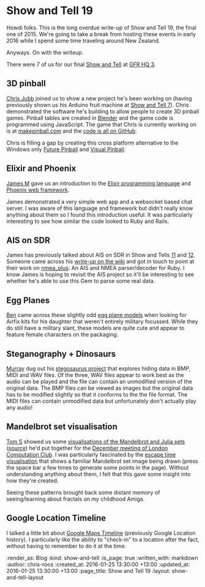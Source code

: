 Show and Tell 19
================

Howdi folks. This is the long overdue write-up of Show and Tell 19, the final one of 2015. We're going to take a break from hosting these events in early 2016 while I spend some time traveling around New Zealand.

Anyways. On with the writeup.

There were 7 of us for our final [Show and Tell][show-and-tell-events] at [GFR HQ 3][gfrhq-3].


## 3D pinball

[Chris Jubb][chris-jubb] joined us to show a new project he's been working on (having previously shown us his Arduino fruit machine at [Show and Tell 7][show-and-tell-7]). Chris demonstrated the software he's building to allow people to create 3D pinball games. Pinball tables are created in [Blender][blender] and the game code is programmed using JavaScript. The game that Chris is currently working on is at [makepinball.com][makepinball] and the [code is all on GitHub][makepinball-github].

Chris is filling a gap by creating this cross platform alternative to the Windows only [Future Pinball][future-pinball] and [Visual Pinball][visual-pinball].


## Elixir and Phoenix

[James M][james-mead] gave us an introduction to the [Elixir programming language][elixir] and [Phoenix web framework][phoenix].

James demonstrated a very simple web app and a websocket based chat server. I was aware of this language and framework but didn't really know anything about them so I found this introduction useful. It was particularly interesting to see how similar the code looked to Ruby and Rails.


## AIS on SDR

James has previously talked about AIS on SDR in Show and Tells [11][show-and-tell-11-ais-on-sdr] and [12][show-and-tell-12-ais-on-sdr]. Someone came across his [write-up on the wiki][ais-on-sdr-wiki-page] and got in touch to point at their work on [nmea_plus][github-nmea-plus]: An AIS and NMEA parser/decoder for Ruby. I know James is hoping to revisit the AIS project so it'll be interesting to see whether he's able to use this Gem to parse some real data.


## Egg Planes

[Ben][ben-griffiths] came across these slightly odd [egg plane models][egg-plane-models] when looking for Airfix kits for his daughter that weren't entirely military focussed. While they do still have a military slant, these models are quite cute and appear to feature female characters on the packaging.


## Steganography + Dinosaurs

[Murray][murray-steele] dug out his [stegosaurus project][murray-stegosaurus] that explores hiding data in BMP, MIDI and WAV files. Of the three, WAV files appear to work best as the audio can be played and the file can contain an unmodified version of the original data. The BMP files can be viewed as images but the original data has to be modified slightly so that it conforms to the the file format. The MIDI files can contain unmodified data but unfortunately don't actually play any audio!


## Mandelbrot set visualisation

[Tom S][tom-stuart] showed us some [visualisations of the Mandelbrot and Julia sets][tom-stuart-mandelbrot-visualisations] ([source][tom-stuart-mandelbrot-visualisations-source]) he'd put together for the [December meeting of London Computation Club][2015-12-lcc-writeup]. I was particularly fascinated by the [escape time visualisation][tom-stuart-escape-time-visualisation] that shows a familiar Mandelbrot set image being drawn (press the space bar a few times to generate some points in the page). Without understanding anything about them, I felt that this gave some insight into how they're created.

Seeing these patterns brought back some distant memory of seeing/learning about fractals on my childhood Amiga.


## Google Location Timeline

I talked a little bit about [Google Maps Timeline][google-maps-timeline] (previously Google Location history). I particularly like the ability to "check-in" to a location after the fact, without having to remember to do it at the time.


[2015-12-lcc-writeup]: https://github.com/computationclub/computationclub.github.io/wiki/The-New-Turing-Omnibus-Chapter-9-Mathematical-Research
[ais-on-sdr-wiki-page]: https://github.com/freerange/ais-on-sdr/wiki/Capturing-raw-AIS-data-using-rtl_fm-and-decoding-using-aisdecoder-v2
[ben-griffiths]: https://twitter.com/beng
[blender]: https://www.blender.org/
[chris-jubb]: https://twitter.com/mrjubb
[egg-plane-models]: http://www.hasegawausa.com/aircraft_egg.html
[elixir]: http://elixir-lang.org/
[future-pinball]: http://www.futurepinball.com/
[gfrhq-3]: http://lanyrd.com/venues/london/vfdyf/
[github-nmea-plus]: https://github.com/ifreecarve/nmea_plus
[google-maps-timeline]: https://www.google.com/maps/timeline
[james-mead]: /james-mead
[makepinball-github]: https://github.com/chrisjubb/makepinball.com
[makepinball]: http://makepinball.com/
[murray-steele]: https://twitter.com/#!/hlame
[murray-stegosaurus]: https://github.com/h-lame/stegosaurus
[phoenix]: http://www.phoenixframework.org/
[show-and-tell-11-ais-on-sdr]: /show-and-tell-11#ais-on-sdr
[show-and-tell-12-ais-on-sdr]: /show-and-tell-12#ais-on-sdr
[show-and-tell-7]: /show-and-tell-7
[show-and-tell-events]: /show-and-tell-events
[tom-stuart-escape-time-visualisation]: http://tomstuart.github.io/mandelbrot/escape.html
[tom-stuart-mandelbrot-visualisations-source]: https://github.com/tomstuart/mandelbrot
[tom-stuart-mandelbrot-visualisations]: http://tomstuart.github.io/mandelbrot/
[tom-stuart]: http://codon.com/
[visual-pinball]: http://www.vpforums.org/

:render_as: Blog
:kind: show-and-tell
:is_page: true
:written_with: markdown
:author: chris-roos
:created_at: 2016-01-25 13:30:00 +13:00
:updated_at: 2016-01-25 13:30:00 +13:00
:page_title: Show and Tell 19
:layout: show-and-tell-layout
